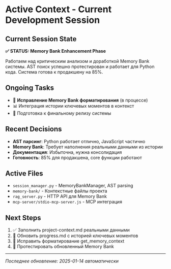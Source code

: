 # Active Context - Current Development Session

## Current Session State
**✅ STATUS: Memory Bank Enhancement Phase**

Работаем над критическим анализом и доработкой Memory Bank системы. AST поиск успешно протестирован и работает для Python кода. Система готова к продакшену на 85%.

## Ongoing Tasks
- 🔧 **Исправление Memory Bank форматирования** (в процессе)
- 📊 Интеграция истории ключевых моментов в контекст
- 🚀 Подготовка к финальному релизу системы

## Recent Decisions
- **AST парсинг**: Python работает отлично, JavaScript частично
- **Memory Bank**: Требует наполнения реальными данными из истории
- **Документация**: Избыточна, нужна консолидация
- **Готовность**: 85% для продакшена, core функции работают

## Active Files
- `session_manager.py` - MemoryBankManager, AST parsing
- `memory-bank/` - Контекстные файлы проекта
- `rag_server.py` - HTTP API для Memory Bank
- `mcp-server/stdio-mcp-server.js` - MCP интеграция

## Next Steps
1. ✅ Заполнить project-context.md реальными данными
2. 🔄 Обновить progress.md с историей ключевых моментов
3. 🔄 Исправить форматирование get_memory_context
4. 🔄 Протестировать обновленный Memory Bank

---
*Последнее обновление: 2025-01-14 автоматически*
